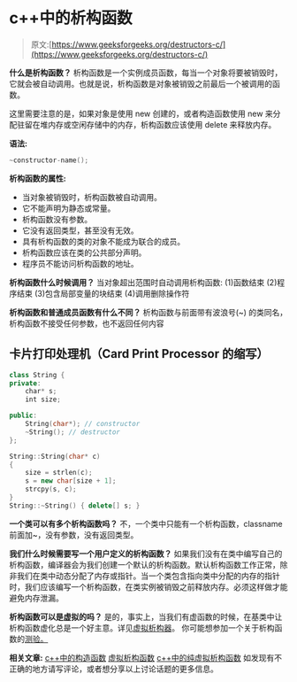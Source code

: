 # c++中的析构函数

> 原文:[https://www.geeksforgeeks.org/destructors-c/](https://www.geeksforgeeks.org/destructors-c/)

**什么是析构函数？**
析构函数是一个实例成员函数，每当一个对象将要被销毁时，它就会被自动调用。也就是说，析构函数是对象被销毁之前最后一个被调用的函数。

这里需要注意的是，如果对象是使用 new 创建的，或者构造函数使用 new 来分配驻留在堆内存或空闲存储中的内存，析构函数应该使用 delete 来释放内存。

**语法:**

```cpp
~constructor-name();
```

**析构函数的属性:**

*   当对象被销毁时，析构函数被自动调用。
*   它不能声明为静态或常量。
*   析构函数没有参数。
*   它没有返回类型，甚至没有无效。
*   具有析构函数的类的对象不能成为联合的成员。
*   析构函数应该在类的公共部分声明。
*   程序员不能访问析构函数的地址。

**析构函数什么时候调用？**
当对象超出范围时自动调用析构函数:
(1)函数结束
(2)程序结束
(3)包含局部变量的块结束
(4)调用删除操作符

**析构函数和普通成员函数有什么不同？**
析构函数与前面带有波浪号(~)
的类同名，析构函数不接受任何参数，也不返回任何内容

## 卡片打印处理机（Card Print Processor 的缩写）

```cpp
class String {
private:
    char* s;
    int size;

public:
    String(char*); // constructor
    ~String(); // destructor
};

String::String(char* c)
{
    size = strlen(c);
    s = new char[size + 1];
    strcpy(s, c);
}
String::~String() { delete[] s; }
```

**一个类可以有多个析构函数吗？**
不，一个类中只能有一个析构函数，classname 前面加~，没有参数，没有返回类型。

**我们什么时候需要写一个用户定义的析构函数？**
如果我们没有在类中编写自己的析构函数，编译器会为我们创建一个默认的析构函数。默认析构函数工作正常，除非我们在类中动态分配了内存或指针。当一个类包含指向类中分配的内存的指针时，我们应该编写一个析构函数，在类实例被销毁之前释放内存。必须这样做才能避免内存泄漏。

**析构函数可以是虚拟的吗？**
是的，事实上，当我们有虚函数的时候，在基类中让析构函数虚化总是一个好主意。详见[虚拟析构器](https://www.geeksforgeeks.org/g-fact-37/)。
你可能想参加一个关于析构函数的[测验。](https://www.geeksforgeeks.org/c-plus-plus-gq/destructors-gq/)

**相关文章:**
[c++中的构造函数](https://www.geeksforgeeks.org/constructors-c/)
[虚拟析构函数](https://www.geeksforgeeks.org/virtual-destructor/)
[c++中的纯虚拟析构函数](https://www.geeksforgeeks.org/pure-virtual-destructor-c/)
如发现有不正确的地方请写评论，或者想分享以上讨论话题的更多信息。